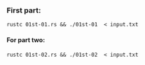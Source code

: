 ### First part:
```
rustc 01st-01.rs && ./01st-01  < input.txt
```

#### For part two:
```
rustc 01st-02.rs && ./01st-02  < input.txt
```

